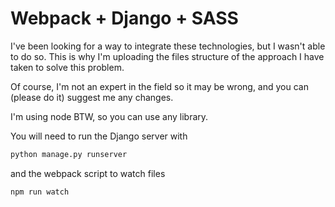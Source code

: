 # Webpack + Django + SASS
I've been looking for a way to integrate these technologies, but I wasn't able to do so. This is why I'm uploading the files structure of the approach I have taken to solve this problem.

Of course, I'm not an expert in the field so it may be wrong, and you can (please do it) suggest me any changes.

I'm using node BTW, so you can use any library.

You will need to run the Django server with

```bash
python manage.py runserver
```
and the webpack script to watch files
```bash
npm run watch
```


